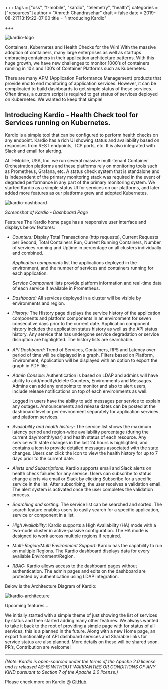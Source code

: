 
+++
tags = ["oss", "t-mobile", "kardio", "telemetry", "health"]
categories = ["resources"]
author = "Amreth Chandrasehar"
draft = false
date = 2019-08-21T13:19:22-07:00
title = "Introducing Kardio"

+++

![kardio-logo](/blog/introducing-kardio/logo.png#center)


Containers, Kubernetes and Health Checks for the Win! With the massive adoption of containers, many large enterprises as well as startups embracing containers in their application architecture patterns. With this huge growth, we have new challenges to monitor 1000’s of containers running in 10’s and 100’s of Container Platforms such as Kubernetes. 

There are many APM (Application Performance Management) products that provide end to end monitoring of application services. However, it can be complicated to build dashboards to get simple status of these services. Often times, a custom script is required to get status of services deployed on Kubernetes. We wanted to keep that simple!

## Introducing Kardio - Health Check tool for Services running on Kubernetes. 

Kardio is a simple tool that can be configured to perform health checks on any endpoint. Kardio has a rich UI showing status and availability based on responses from REST endpoints, TCP ports, etc. It is also integrated with Slack and email for alerting.

At T-Mobile, USA, Inc. we run several massive multi-tenant Container Orchestration platforms and these platforms rely on monitoring tools such as Prometheus, Grafana, etc. A status check system that is standalone and is independent of the primary monitoring stack was required in the event of degraded performance in any part of the primary monitoring system. We started Kardio as a simple status UI for services on our platforms, and later added more features as our platforms grew and adopted Kubernetes.

![kardio-dashboard](/blog/introducing-kardio/dashboard.png#center)

*Screenshot of Kardio - Dashboard Page*

Features
The Kardio home page has a responsive user interface and displays below features:

* *Counters:*
    Display Total Transactions (http requests), Current Requests per Second, Total Containers Run, Current Running Containers, Number of services running and Uptime in percentage on all clusters individually and combined.

    *Application components* list the applications deployed in the environment, and the number of services and containers running for each application.

    *Service Component* lists provide platform information and real-time data of each service if available in Prometheus.


* *Dashboard:*
    All services deployed in a cluster will be visible by environments and region. 

* *History:*
    The History page displays the service history of the application components and platform components in an environment for seven consecutive days prior to the current date. Application component history includes the application status history as well as the API status history. Any service that has undergone service degradation or service disruption are highlighted. The history lists are searchable.

* *API Dashboard:*
    Trend of Services, Containers, RPS and Latency over period of time will be displayed in a graph. Filters based on Platform, Environment, Application will be displayed with an option to export the graph in PDF file. 

* *Admin Console:*
    Authentication is based on LDAP and admins will have ability to add/modify/delete Counters, Environments and Messages. Admins can add any endpoints to monitor and also to alert users, include release notifications on top of each environments as well.

    Logged in users have the ability to add messages per service to explain any outages. Announcements and release dates can be posted at the dashboard level or per environment separately for application services and platform services. 

* *Availability and health history:*
    The service list shows the maximum latency period and region-wide availability percentage (during the current day/month/year) and health status of each resource. Any service with state changes in the last 24 hours is highlighted, and contains a icon to provide detailed messages associated with the state changes. Users can click the icon to view the health history for up to 7 days prior to the current date.

* *Alerts and Subscriptions:*
    Kardio supports email and Slack alerts on health check failures for any service. Users can subscribe to status change alerts via email or Slack by clicking Subscribe for a specific service in the list. After subscribing, the user receives a validation email. The alert system is activated once the user completes the validation process.

* *Searching and sorting:*
    The service list can be searched and sorted. The search feature enables users to easily search for a specific application, service or component in a list.

* *High Availability:*
    Kardio supports a High Availability (HA) mode with a two-node cluster in active-passive configuration. The HA mode is designed to work across multiple regions if required.

* *Multi-Region/Multi Environment Support:*
    Kardio has the capability to run on multiple Regions. The Kardio dashboard displays data for every available Environment/Region. 

* *RBAC:*
    Kardio allows access to the dashboard pages without authentication. The admin pages and edits on the dashboard are protected by authentication using LDAP integration.



Below is the Architecture Diagram of Kardio:

![kardio-architecture](/blog/introducing-kardio/architecture.png#center)


Upcoming features…

We initially started with a simple theme of just showing the list of services by status and then started adding many other features. We always wanted to take it back to the root of providing a simple page with for status of all services, this is a planned in the future. 
Along with a new Home page, an export functionality of API dashboard services and Sharable links for service status are also planned.
More details on these will be shared soon. PR’s, Contribution are welcome!

*****

*(Note: Kardio is open-sourced under the terms of the Apache 2.0 license and is released AS-IS WITHOUT WARRANTIES OR CONDITIONS OF ANY KIND pursuant to Section 7 of the Apache 2.0 license.)*

Please check more on Kardio @ [GitHub](https://github.com/tmobile/kardio).
